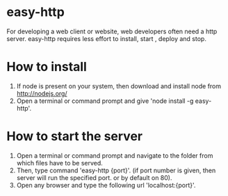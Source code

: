 easy-http
=========
For developing a web client or website, web developers often need a http server. easy-http requires less effort to install, start , deploy and stop. 

How to install
==============
1. If node is present on your system, then download and install node from http://nodejs.org/
2. Open a terminal or command prompt and give 'node install -g easy-http'.


How to start the server
========================
1. Open a terminal or command prompt and navigate to the folder from which files have to be served.
2. Then, type command 'easy-http {port}'. (if port number is given, then server will run the specified port. or by default on 80).
3. Open any browser and type the following url 'localhost:{port}'.
